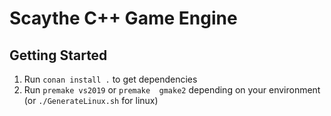 # Scaythe C++ Game Engine
## Getting Started
1. Run ```conan install .``` to get dependencies
2. Run ```premake vs2019``` or ```premake  gmake2``` depending on your environment (or ```./GenerateLinux.sh``` for linux)